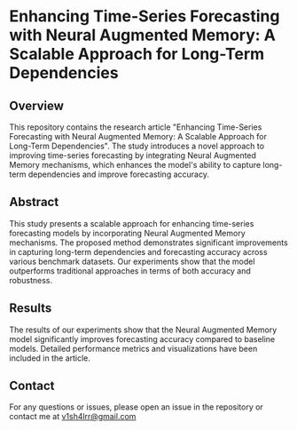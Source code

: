 # Enhancing Time-Series Forecasting with Neural Augmented Memory: A Scalable Approach for Long-Term Dependencies

## Overview

This repository contains the research article "Enhancing Time-Series Forecasting with Neural Augmented Memory: A Scalable Approach for Long-Term Dependencies". The study introduces a novel approach to improving time-series forecasting by integrating Neural Augmented Memory mechanisms, which enhances the model's ability to capture long-term dependencies and improve forecasting accuracy.

## Abstract

This study presents a scalable approach for enhancing time-series forecasting models by incorporating Neural Augmented Memory mechanisms. The proposed method demonstrates significant improvements in capturing long-term dependencies and forecasting accuracy across various benchmark datasets. Our experiments show that the model outperforms traditional approaches in terms of both accuracy and robustness.

## Results

The results of our experiments show that the Neural Augmented Memory model significantly improves forecasting accuracy compared to baseline models. Detailed performance metrics and visualizations have been included in the article.

## Contact

For any questions or issues, please open an issue in the repository or contact me at v1sh4lrr@gmail.com
